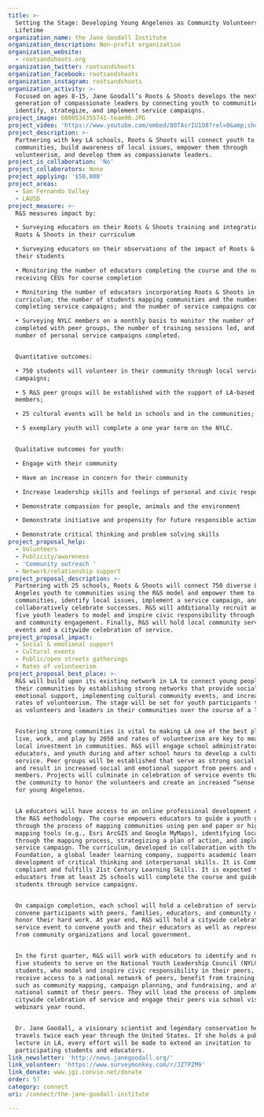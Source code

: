 ```yaml
---
title: >-
  Setting the Stage: Developing Young Angelenos as Community Volunteers for a
  Lifetime
organization_name: the Jane Goodall Institute
organization_description: Non-profit organization
organization_website:
  - rootsandshoots.org
organization_twitter: rootsandshoots
organization_facebook: rootsandshoots
organization_instagram: rootsandshoots
organization_activity: >-
  Focused on ages 8-15, Jane Goodall’s Roots & Shoots develops the next
  generation of compassionate leaders by connecting youth to communities to
  identify, strategize, and implement service campaigns.
project_image: 6000534355741-team90.JPG
project_video: 'https://www.youtube.com/embed/80TAsrIU1O8?rel=0&amp;showinfo=0'
project_description: >-
  Partnering with key LA schools, Roots & Shoots will connect youth to their
  communities, build awareness of local issues, empower them through
  volunteerism, and develop them as compassionate leaders.
project_is_collaboration: 'No'
project_collaborators: None
project_applying: '$50,000'
project_areas:
  - San Fernando Valley
  - LAUSD
project_measure: >-
  R&S measures impact by:

  • Surveying educators on their Roots & Shoots training and integration of
  Roots & Shoots in their curriculum

  • Surveying educators on their observations of the impact of Roots & Shoots on
  their students

  • Monitoring the number of educators completing the course and the number
  receiving CEUs for course completion

  • Monitoring the number of educators incorporating Roots & Shoots in their
  curriculum; the number of students mapping communities and the number
  completing service campaigns; and the number of service campaigns completed. 

  • Surveying NYLC members on a monthly basis to monitor the number of webinars
  completed with peer groups, the number of training sessions led, and the
  number of personal service campaigns completed. 


  Quantitative outcomes: 

  • 750 students will volunteer in their community through local service
  campaigns; 

  • 5 R&S peer groups will be established with the support of LA-based NYLC
  members; 

  • 25 cultural events will be held in schools and in the communities; and 

  • 5 exemplary youth will complete a one year term on the NYLC. 


  Qualitative outcomes for youth: 

  • Engage with their community

  • Have an increase in concern for their community

  • Increase leadership skills and feelings of personal and civic responsibility

  • Demonstrate compassion for people, animals and the environment

  • Demonstrate initiative and propensity for future responsible action

  • Demonstrate critical thinking and problem solving skills
project_proposal_help:
  - Volunteers
  - Publicity/awareness
  - 'Community outreach '
  - Network/relationship support
project_proposal_description: >-
  Partnering with 25 schools, Roots & Shoots will connect 750 diverse Los
  Angeles youth to communities using the R&S model and empower them to map their
  communities, identify local issues, implement a service campaign, and
  collaboratively celebrate successes. R&S will additionally recruit and train
  five youth leaders to model and inspire civic responsibility through outreach
  and community engagement. Finally, R&S will hold local community service
  events and a citywide celebration of service.
project_proposal_impact:
  - Social & emotional support
  - Cultural events
  - Public/open streets gatherings
  - Rates of volunteerism
project_proposal_best_place: >-
  R&S will build upon its existing network in LA to connect young people to
  their communities by establishing strong networks that provide social and
  emotional support, implementing cultural community events, and increasing
  rates of volunteerism. The stage will be set for youth participants to serve
  as volunteers and leaders in their communities over the course of a lifetime.


  Fostering strong communities is vital to making LA one of the best places to
  live, work, and play by 2050 and rates of volunteerism are key to measure
  local investment in communities. R&S will engage school administrators,
  educators, and youth during and after school hours to develop a culture of
  service. Peer groups will be established that serve as strong social networks
  and result in increased social and emotional support from peers and community
  members. Projects will culminate in celebration of service events that convene
  the community to honor the volunteers and create an increased “sense of place”
  for young Angelenos. 


  LA educators will have access to an online professional development course in
  the R&S methodology. The course empowers educators to guide a youth group
  through the process of mapping communities using pen and paper or high tech
  mapping tools (e.g., Esri ArcGIS and Google MyMaps), identifying local issues
  through the mapping process, strategizing a plan of action, and implementing a
  service campaign. The curriculum, developed in collaboration with the Pearson
  Foundation, a global leader learning company, supports academic learning and
  development of critical thinking and interpersonal skills. It is Common Core
  compliant and fulfills 21st Century Learning Skills. It is expected that
  educators from at least 25 schools will complete the course and guide 750
  students through service campaigns.


  On campaign completion, each school will hold a celebration of service to
  convene participants with peers, families, educators, and community members to
  honor their hard work. At year end, R&S will hold a citywide celebration of
  service event to convene youth and their educators as well as representatives
  from community organizations and local government.  


  In the first quarter, R&S will work with educators to identify and recruit
  five students to serve on the National Youth Leadership Council (NYLC). These
  students, who model and inspire civic responsibility in their peers, will
  receive access to a national network of peers, benefit from training in topics
  such as community mapping, campaign planning, and fundraising, and attend a
  national summit of their peers. They will lead the process of implementing the
  citywide celebration of service and engage their peers via school visits and
  webinars year round.  


  Dr. Jane Goodall, a visionary scientist and legendary conservation hero,
  travels twice each year through the United States. If she holds a public
  lecture in LA, every effort will be made to extend an invitation to
  participating students and educators.
link_newsletter: 'http://news.janegoodall.org/'
link_volunteer: 'https://www.surveymonkey.com/r/JZTPZM9'
link_donate: www.jgi.convio.net/donate
order: 57
category: connect
uri: /connect/the-jane-goodall-institute

---
```

